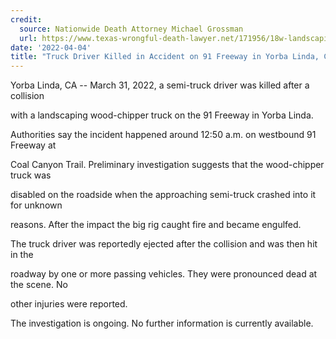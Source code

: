 ```yaml
---
credit:
  source: Nationwide Death Attorney Michael Grossman
  url: https://www.texas-wrongful-death-lawyer.net/171956/18w-landscaping-truck-accident-91-fwy-yorba-linda-ca.htm
date: '2022-04-04'
title: "Truck Driver Killed in Accident on 91 Freeway in Yorba Linda, CA"
---
```

Yorba Linda, CA -- March 31, 2022, a semi-truck driver was killed after a collision 

with a landscaping wood-chipper truck on the 91 Freeway in Yorba Linda.

Authorities say the incident happened around 12:50 a.m. on westbound 91 Freeway at 

Coal Canyon Trail. Preliminary investigation suggests that the wood-chipper truck was 

disabled on the roadside when the approaching semi-truck crashed into it for unknown 

reasons. After the impact the big rig caught fire and became engulfed.

The truck driver was reportedly ejected after the collision and was then hit in the 

roadway by one or more passing vehicles. They were pronounced dead at the scene. No 

other injuries were reported.

The investigation is ongoing. No further information is currently available.
